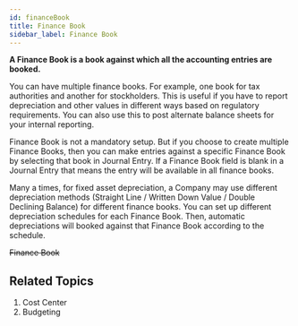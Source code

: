 ```yaml
---
id: financeBook
title: Finance Book
sidebar_label: Finance Book
---
```


**A Finance Book is a book against which all the accounting entries are booked.**

You can have multiple finance books. For example, one book for tax authorities and another for stockholders. This is useful if you have to report depreciation and other values in different ways based on regulatory requirements. You can also use this to post alternate balance sheets for your internal reporting.

Finance Book is not a mandatory setup. But if you choose to create multiple Finance Books, then you can make entries against a specific Finance Book by selecting that book in Journal Entry. If a Finance Book field is blank in a Journal Entry that means the entry will be available in all finance books.

Many a times, for fixed asset depreciation, a Company may use different depreciation methods (Straight Line / Written Down Value / Double Declining Balance) for different finance books. You can set up different depreciation schedules for each Finance Book. Then, automatic depreciations will booked against that Finance Book according to the schedule.

~~Finance Book~~

## Related Topics 
1. Cost Center
1. Budgeting